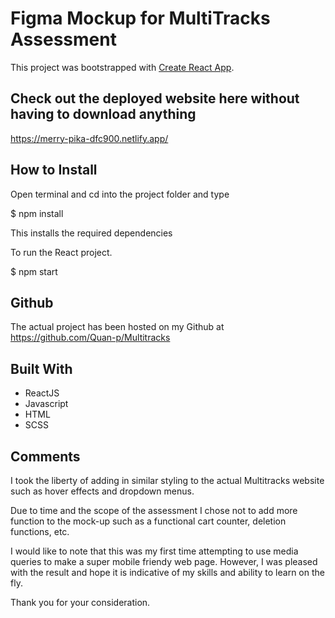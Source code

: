 # Figma Mockup for MultiTracks Assessment

This project was bootstrapped with [Create React App](https://github.com/facebook/create-react-app).

## Check out the deployed website here without having to download anything

https://merry-pika-dfc900.netlify.app/

## How to Install

Open terminal and cd into the project folder and type

$ npm install

This installs the required dependencies

To run the React project.

$ npm start

## Github

The actual project has been hosted on my Github at https://github.com/Quan-p/Multitracks

## Built With

- ReactJS
- Javascript
- HTML
- SCSS

## Comments

I took the liberty of adding in similar styling to the actual Multitracks website such as hover effects and dropdown menus.

Due to time and the scope of the assessment I chose not to add more function to the mock-up such as a functional cart counter, deletion functions, etc.

I would like to note that this was my first time attempting to use media queries to make a super mobile friendy web page.  However, I was pleased with the result and hope it is indicative of my skills and ability to learn on the fly.

Thank you for your consideration.
